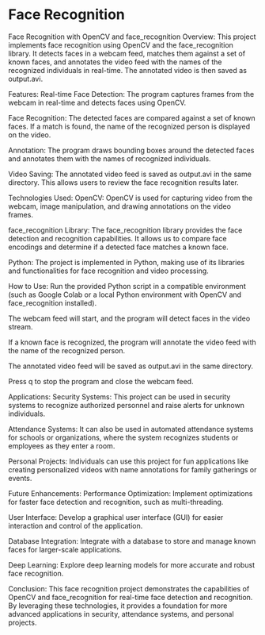 # Face Recognition

Face Recognition with OpenCV and face_recognition
Overview:
This project implements face recognition using OpenCV and the face_recognition library. It detects faces in a webcam feed, matches them against a set of known faces, and annotates the video feed with the names of the recognized individuals in real-time. The annotated video is then saved as output.avi.

Features:
Real-time Face Detection: The program captures frames from the webcam in real-time and detects faces using OpenCV.

Face Recognition: The detected faces are compared against a set of known faces. If a match is found, the name of the recognized person is displayed on the video.

Annotation: The program draws bounding boxes around the detected faces and annotates them with the names of recognized individuals.

Video Saving: The annotated video feed is saved as output.avi in the same directory. This allows users to review the face recognition results later.

Technologies Used:
OpenCV: OpenCV is used for capturing video from the webcam, image manipulation, and drawing annotations on the video frames.

face_recognition Library: The face_recognition library provides the face detection and recognition capabilities. It allows us to compare face encodings and determine if a detected face matches a known face.

Python: The project is implemented in Python, making use of its libraries and functionalities for face recognition and video processing.

How to Use:
Run the provided Python script in a compatible environment (such as Google Colab or a local Python environment with OpenCV and face_recognition installed).

The webcam feed will start, and the program will detect faces in the video stream.

If a known face is recognized, the program will annotate the video feed with the name of the recognized person.

The annotated video feed will be saved as output.avi in the same directory.

Press q to stop the program and close the webcam feed.

Applications:
Security Systems: This project can be used in security systems to recognize authorized personnel and raise alerts for unknown individuals.

Attendance Systems: It can also be used in automated attendance systems for schools or organizations, where the system recognizes students or employees as they enter a room.

Personal Projects: Individuals can use this project for fun applications like creating personalized videos with name annotations for family gatherings or events.

Future Enhancements:
Performance Optimization: Implement optimizations for faster face detection and recognition, such as multi-threading.

User Interface: Develop a graphical user interface (GUI) for easier interaction and control of the application.

Database Integration: Integrate with a database to store and manage known faces for larger-scale applications.

Deep Learning: Explore deep learning models for more accurate and robust face recognition.

Conclusion:
This face recognition project demonstrates the capabilities of OpenCV and face_recognition for real-time face detection and recognition. By leveraging these technologies, it provides a foundation for more advanced applications in security, attendance systems, and personal projects.
